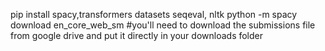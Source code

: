 pip install spacy,transformers datasets seqeval, nltk
python -m spacy download en_core_web_sm
#you'll need to download the submissions file from google drive and put it directly in your downloads folder